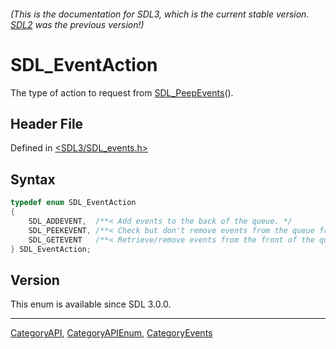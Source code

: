 ###### (This is the documentation for SDL3, which is the current stable version. [SDL2](https://wiki.libsdl.org/SDL2/) was the previous version!)
# SDL_EventAction

The type of action to request from [SDL_PeepEvents](SDL_PeepEvents)().

## Header File

Defined in [<SDL3/SDL_events.h>](https://github.com/libsdl-org/SDL/blob/main/include/SDL3/SDL_events.h)

## Syntax

```c
typedef enum SDL_EventAction
{
    SDL_ADDEVENT,  /**< Add events to the back of the queue. */
    SDL_PEEKEVENT, /**< Check but don't remove events from the queue front. */
    SDL_GETEVENT   /**< Retrieve/remove events from the front of the queue. */
} SDL_EventAction;
```

## Version

This enum is available since SDL 3.0.0.

----
[CategoryAPI](CategoryAPI), [CategoryAPIEnum](CategoryAPIEnum), [CategoryEvents](CategoryEvents)

